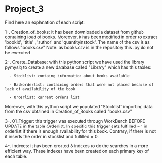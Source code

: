 # Project_3

Find here an explanation of each script:

  1-. Creation_of_books: it has been downloaded a dataset from github containing load of books. Moreover, it has been modified in order to extract 'bookid', 'title' , 'author' and
'quantityinstock'. The name of the csv is as follows "books.csv"
Note: as books.csv is in the repository this .py do not be executed.

  2-. Create_Database: with this python script we have used the library pymyslq to create a new database called "Library" which has this tables:
  
      - Stocklist: containg information about books available
      
      - Backorderlist: containing orders that were not placed because of lack of availability of the book
      
      - Orderlist: current orders list
      
 Moreover, with this python script we populated "Stocklist" importing data from the csv obtained in Creation_of_Books called "books.csv"
 
  3-. 01_Trigger: this trigger was executed through WorkBench BEFORE UPDATE in the table Orderlist. In specific this trigger sets fulfilled = 1 in orderlist if there is enough availability for this book. Contrary, if there is not it inserts the order in stocklist and fulfilled = 0.
  
  4-. Indexes: it has been created 3 indexes to do the searches in a more efficient way. These indexes have been created on each primary key of each table.
  
  
      
   
